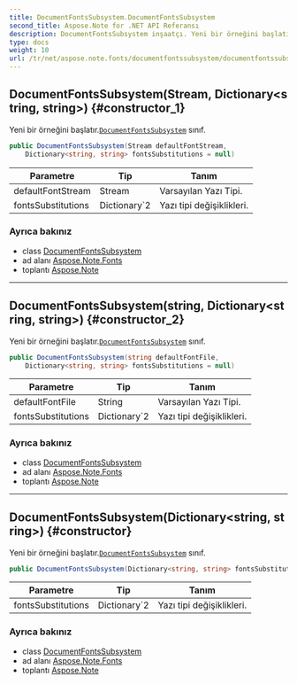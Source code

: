 ```yaml
---
title: DocumentFontsSubsystem.DocumentFontsSubsystem
second_title: Aspose.Note for .NET API Referansı
description: DocumentFontsSubsystem inşaatçı. Yeni bir örneğini başlatır.DocumentFontsSubsystem sınıf.
type: docs
weight: 10
url: /tr/net/aspose.note.fonts/documentfontssubsystem/documentfontssubsystem/
---
```

## DocumentFontsSubsystem(Stream, Dictionary&lt;string, string&gt;) {#constructor_1}

Yeni bir örneğini başlatır.[`DocumentFontsSubsystem`](../) sınıf.

```csharp
public DocumentFontsSubsystem(Stream defaultFontStream, 
    Dictionary<string, string> fontsSubstitutions = null)
```

| Parametre | Tip | Tanım |
| --- | --- | --- |
| defaultFontStream | Stream | Varsayılan Yazı Tipi. |
| fontsSubstitutions | Dictionary`2 | Yazı tipi değişiklikleri. |

### Ayrıca bakınız

* class [DocumentFontsSubsystem](../)
* ad alanı [Aspose.Note.Fonts](../../documentfontssubsystem/)
* toplantı [Aspose.Note](../../../)

---

## DocumentFontsSubsystem(string, Dictionary&lt;string, string&gt;) {#constructor_2}

Yeni bir örneğini başlatır.[`DocumentFontsSubsystem`](../) sınıf.

```csharp
public DocumentFontsSubsystem(string defaultFontFile, 
    Dictionary<string, string> fontsSubstitutions = null)
```

| Parametre | Tip | Tanım |
| --- | --- | --- |
| defaultFontFile | String | Varsayılan Yazı Tipi. |
| fontsSubstitutions | Dictionary`2 | Yazı tipi değişiklikleri. |

### Ayrıca bakınız

* class [DocumentFontsSubsystem](../)
* ad alanı [Aspose.Note.Fonts](../../documentfontssubsystem/)
* toplantı [Aspose.Note](../../../)

---

## DocumentFontsSubsystem(Dictionary&lt;string, string&gt;) {#constructor}

Yeni bir örneğini başlatır.[`DocumentFontsSubsystem`](../) sınıf.

```csharp
public DocumentFontsSubsystem(Dictionary<string, string> fontsSubstitutions = null)
```

| Parametre | Tip | Tanım |
| --- | --- | --- |
| fontsSubstitutions | Dictionary`2 | Yazı tipi değişiklikleri. |

### Ayrıca bakınız

* class [DocumentFontsSubsystem](../)
* ad alanı [Aspose.Note.Fonts](../../documentfontssubsystem/)
* toplantı [Aspose.Note](../../../)


